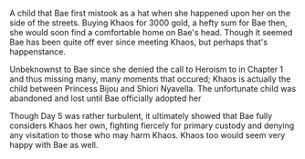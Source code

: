 <!-- title: CHAOS'S KHAOS -->

A child that Bae first mistook as a hat when she happened upon her on the side of the streets. Buying Khaos for 3000 gold, a hefty sum for Bae then, she would soon find a comfortable home on Bae's head. Though it seemed Bae has been quite off ever since meeting Khaos, but perhaps that's happenstance.

Unbeknownst to Bae since she denied the call to Heroism to in Chapter 1 and thus missing many, many moments that occured; Khaos is actually the child between Princess Bijou and Shiori Nyavella. The unfortunate child was abandoned and lost until Bae officially adopted her 

Though Day 5 was rather turbulent, it ultimately showed that Bae fully considers Khaos her own, fighting fiercely for primary custody and denying any visitation to those who may harm Khaos. Khaos too would seem very happy with Bae as well.